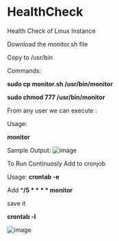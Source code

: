 # HealthCheck
Health Check of Linux Instance

Download the monitor.sh file

Copy to /usr/bin

Commands:

**sudo cp monitor.sh /usr/bin/monitor**

**sudo chmod 777 /usr/bin/monitor**

From any user we can execute :

Usage:

**monitor**

Sample Output:
![image](https://github.com/npallegoud/HealthCheck/assets/76092758/3c0626d9-7aaa-4f40-b46d-6d25ed26f73d)


To Run Continuosly Add to cronjob

Usage: **crontab -e** 

Add  ***/5 * * * * monitor**

 save it 
 
 **crontab -l** 

![image](https://github.com/npallegoud/System_HealthCheck/assets/76092758/4c775d89-2a84-4f07-a1f2-78fa15de3db7)

